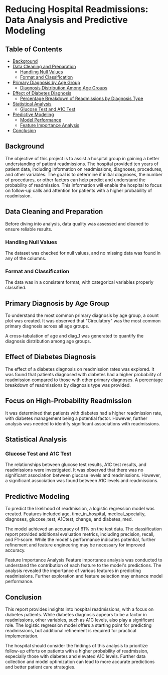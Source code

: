 # Reducing Hospital Readmissions: Data Analysis and Predictive Modeling
## Table of Contents
- [Background](#background)
- [Data Cleaning and Preparation](#data-cleaning-and-preparation)
  - [Handling Null Values](#handling-null-values)
  - [Format and Classification](#format-and-classification)
- [Primary Diagnosis by Age Group](#primary-diagnosis-by-age-group)
  - [Diagnosis Distribution Among Age Groups](#diagnosis-distribution-among-age-groups)
- [Effect of Diabetes Diagnosis](#effect-of-diabetes-diagnosis)
  - [Percentage Breakdown of Readmissions by Diagnosis Type](#percentage-breakdown-of-readmissions-by-diagnosis-type)
- [Statistical Analysis](#statistical-analysis)
  - [Glucose Test and A1C Test](#glucose-test-and-a1c-test)
- [Predictive Modeling](#predictive-modeling)
  - [Model Performance](#model-performance)
  - [Feature Importance Analysis](#feature-importance-analysis)
- [Conclusion](#conclusion)

## Background
The objective of this project is to assist a hospital group in gaining a better understanding of patient readmissions. The hospital provided ten years of patient data, including information on readmissions, diagnoses, procedures, and other variables. The goal is to determine if initial diagnoses, the number of procedures, or other factors can help predict and understand the probability of readmission. This information will enable the hospital to focus on follow-up calls and attention for patients with a higher probability of readmission.

## Data Cleaning and Preparation
Before diving into analysis, data quality was assessed and cleaned to ensure reliable results.

### Handling Null Values
The dataset was checked for null values, and no missing data was found in any of the columns.

### Format and Classification
The data was in a consistent format, with categorical variables properly classified.

## Primary Diagnosis by Age Group
To understand the most common primary diagnosis by age group, a count plot was created. It was observed that "Circulatory" was the most common primary diagnosis across all age groups.

A cross-tabulation of age and diag_1 was generated to quantify the diagnosis distribution among age groups.

## Effect of Diabetes Diagnosis
The effect of a diabetes diagnosis on readmission rates was explored. It was found that patients diagnosed with diabetes had a higher probability of readmission compared to those with other primary diagnoses. A percentage breakdown of readmissions by diagnosis type was provided.

## Focus on High-Probability Readmission
It was determined that patients with diabetes had a higher readmission rate, with diabetes management being a potential factor. However, further analysis was needed to identify significant associations with readmissions.

## Statistical Analysis
### Glucose Test and A1C Test
The relationships between glucose test results, A1C test results, and readmissions were investigated. It was observed that there was no significant association between glucose levels and readmissions. However, a significant association was found between A1C levels and readmissions.

## Predictive Modeling
To predict the likelihood of readmission, a logistic regression model was created. Features included age, time_in_hospital, medical_specialty, diagnoses, glucose_test, A1Ctest, change, and diabetes_med.

The model achieved an accuracy of 61% on the test data. The classification report provided additional evaluation metrics, including precision, recall, and F1-score. While the model's performance indicates potential, further refinement and feature engineering may be necessary for improved accuracy.

Feature Importance Analysis
Feature importance analysis was conducted to understand the contribution of each feature to the model's predictions. The analysis revealed the importance of various features in predicting readmissions. Further exploration and feature selection may enhance model performance.

## Conclusion
This report provides insights into hospital readmissions, with a focus on diabetes patients. While diabetes diagnosis appears to be a factor in readmissions, other variables, such as A1C levels, also play a significant role. The logistic regression model offers a starting point for predicting readmissions, but additional refinement is required for practical implementation.

The hospital should consider the findings of this analysis to prioritize follow-up efforts on patients with a higher probability of readmission, especially those with diabetes and elevated A1C levels. Further data collection and model optimization can lead to more accurate predictions and better patient care strategies.

